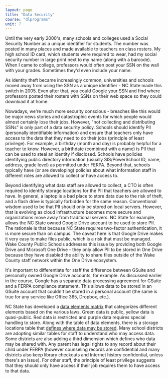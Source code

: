 ```yaml
---
layout: page
title: "Data Security"
course: "dlprograms"
unit: 7
---
```

Until the very early 2000's, many schools and colleges used a Social Security Number as a unique identifier for students. The number was posted in many places and made available to teachers on class rosters. My high school ID card, which students were required to wear, had my social security number in large print next to my name (along with a barcode). When I came to college, professors would often post your SSN on the wall with your grades. Sometimes they'd even include your name.

As identity theft became increasingly common, universities and schools moved away from using the SSN as a unique identifier - NC State made this switch in 2005. Even after that, you could Google your SSN and find where professors posted their rosters with SSNs on their web space so they could download it at home. 

Nowadays, we're much more security conscious - breaches like this would be major news stories and catastrophic events for which people would almost certainly lose their jobs. However, "not collecting and distributing SSNs" is only part of a data security policy. Schools should identify PII (personally identifiable information) and ensure that teachers only have access to the data that they need to do their jobs (principle of least privilege). For example, a birthday (month and day) is probably helpful for a teacher to know. However, a birthdate (combined with a name) is PII that can be used to steal an identity if disclosed. Schools have policies identifying public directory information (usually SIS/PowerSchool ID, name, address, grade level) as permitted under FERPA. Beyond that, schools typically have (or are developing) policies about what information staff in different roles are allowed to collect or have access to. 

Beyond identifying what data staff are allowed to collect, a CTO is often required to identify storage locations for the PII that teachers are allowed to have. In general, a laptop is a bad place to store data due to the risk of theft, and a flash drive is typically forbidden for the same reason. Conventional wisdom used to be that PII should only be stored on local servers. However, that is evolving as cloud infrastructure becomes more secure and organizations move away from traditional servers. NC State for example, allows the NC State owned Google Drive account to be used to store PII. The rationale is that because NC State requires two-factor authentication, it is more secure than on campus. The caveat here is that Google Drive makes it very easy to make files public, which is a risk that must be managed. Wake County Public Schools addresses this issue by providing both Google Drive and Microsoft One Drive - they only allow PII to be stored in One Drive because they have disabled the ability to share files outside of the Wake County staff network within the One Drive ecosystem.

It's important to differentiate for staff the difference between GSuite and personally owned Google Drive accounts, for example. As discussed earlier in the course, Google has a separate data processing agreement for GSuite and a FERPA compliance statement. This allows data to be stored in an GSuite account that couldn't be stored in a personal account (the same is true for any service like Office 365, Dropbox, etc.).

NC State has developed a [data elements matrix][1] that categorizes different elements based on the various laws. Green data is public, yellow data is quasi-public. Red data is restricted and purple data requires special handling to store. Along with the table of data elements, there is a storage locations table that [defines where data may be stored][2]. Many school districts are adopting similar tables for staff to understand who may access data. Some districts are also adding a third dimension which defines who data may be shared with. Any parent has legal rights to any record about their child under FERPA (however counseling records are confidential and many districts also keep library checkouts and Internet history confidential, unless there's an issue). For other staff, the principle of least privilege suggests that they should only have access if their job requires them to have access to that data. 

[1]:	https://oit.ncsu.edu/it-security/data-framework/determining-sensitivity-levels-for-shared-data/#tables
[2]:	https://oit.ncsu.edu/it-security/data-framework/storage-locations-for-university-data/